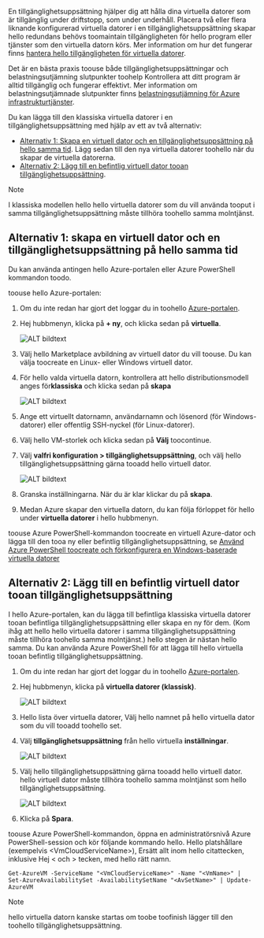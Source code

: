 


En tillgänglighetsuppsättning hjälper dig att hålla dina virtuella datorer som är tillgänglig under driftstopp, som under underhåll. Placera två eller flera liknande konfigurerad virtuella datorer i en tillgänglighetsuppsättning skapar hello redundans behövs toomaintain tillgängligheten för hello program eller tjänster som den virtuella datorn körs. Mer information om hur det fungerar finns [hantera hello tillgängligheten för virtuella datorer][Manage hello availability of virtual machines].

Det är en bästa praxis toouse både tillgänglighetsuppsättningar och belastningsutjämning slutpunkter toohelp Kontrollera att ditt program är alltid tillgänglig och fungerar effektivt. Mer information om belastningsutjämnade slutpunkter finns [belastningsutjämning för Azure infrastrukturtjänster][Load balancing for Azure infrastructure services].

Du kan lägga till den klassiska virtuella datorer i en tillgänglighetsuppsättning med hjälp av ett av två alternativ:

* [Alternativ 1: Skapa en virtuell dator och en tillgänglighetsuppsättning på hello samma tid][Option 1: Create a virtual machine and an availability set at hello same time]. Lägg sedan till den nya virtuella datorer toohello när du skapar de virtuella datorerna.
* [Alternativ 2: Lägg till en befintlig virtuell dator tooan tillgänglighetsuppsättning][Option 2: Add an existing virtual machine tooan availability set].

> [!NOTE]
> I klassiska modellen hello hello virtuella datorer som du vill använda tooput i samma tillgänglighetsuppsättning måste tillhöra toohello samma molntjänst.
> 
> 

## <a id="createset"></a>Alternativ 1: skapa en virtuell dator och en tillgänglighetsuppsättning på hello samma tid
Du kan använda antingen hello Azure-portalen eller Azure PowerShell kommandon toodo.

toouse hello Azure-portalen:

1. Om du inte redan har gjort det loggar du in toohello [Azure-portalen](https://portal.azure.com).
2. Hej hubbmenyn, klicka på **+ ny**, och klicka sedan på **virtuella**.
   
    ![ALT bildtext](./media/virtual-machines-common-classic-configure-availability/ChooseVMImage.png)
3. Välj hello Marketplace avbildning av virtuell dator du vill toouse. Du kan välja toocreate en Linux- eller Windows virtuell dator.
4. För hello valda virtuella datorn, kontrollera att hello distributionsmodell anges för**klassiska** och klicka sedan på **skapa**
   
    ![ALT bildtext](./media/virtual-machines-common-classic-configure-availability/ChooseClassicModel.png)
5. Ange ett virtuellt datornamn, användarnamn och lösenord (för Windows-datorer) eller offentlig SSH-nyckel (för Linux-datorer). 
6. Välj hello VM-storlek och klicka sedan på **Välj** toocontinue.
7. Välj **valfri konfiguration > tillgänglighetsuppsättning**, och välj hello tillgänglighetsuppsättning gärna tooadd hello virtuell dator.
   
    ![ALT bildtext](./media/virtual-machines-common-classic-configure-availability/ChooseAvailabilitySet.png) 
8. Granska inställningarna. När du är klar klickar du på **skapa**.
9. Medan Azure skapar den virtuella datorn, du kan följa förloppet för hello under **virtuella datorer** i hello hubbmenyn.

toouse Azure PowerShell-kommandon toocreate en virtuell Azure-dator och lägga till den tooa ny eller befintlig tillgänglighetsuppsättning, se [Använd Azure PowerShell toocreate och förkonfigurera en Windows-baserade virtuella datorer](../articles/virtual-machines/windows/classic/create-powershell.md?toc=%2fazure%2fvirtual-machines%2fwindows%2fclassic%2ftoc.json)

## <a id="addmachine"></a>Alternativ 2: Lägg till en befintlig virtuell dator tooan tillgänglighetsuppsättning
I hello Azure-portalen, kan du lägga till befintliga klassiska virtuella datorer tooan befintliga tillgänglighetsuppsättning eller skapa en ny för dem. (Kom ihåg att hello hello virtuella datorer i samma tillgänglighetsuppsättning måste tillhöra toohello samma molntjänst.) hello stegen är nästan hello samma. Du kan använda Azure PowerShell för att lägga till hello virtuella tooan befintlig tillgänglighetsuppsättning.

1. Om du inte redan har gjort det loggar du in toohello [Azure-portalen](https://portal.azure.com).
2. Hej hubbmenyn, klicka på **virtuella datorer (klassisk)**.
   
    ![ALT bildtext](./media/virtual-machines-common-classic-configure-availability/ChooseClassicVM.png)
3. Hello lista över virtuella datorer, Välj hello namnet på hello virtuella dator som du vill tooadd toohello set.
4. Välj **tillgänglighetsuppsättning** från hello virtuella **inställningar**.
   
    ![ALT bildtext](./media/virtual-machines-common-classic-configure-availability/AvailabilitySetSettings.png)
5. Välj hello tillgänglighetsuppsättning gärna tooadd hello virtuell dator. hello virtuell dator måste tillhöra toohello samma molntjänst som hello tillgänglighetsuppsättning.
   
    ![ALT bildtext](./media/virtual-machines-common-classic-configure-availability/AvailabilitySetPicker.png)
6. Klicka på **Spara**.

toouse Azure PowerShell-kommandon, öppna en administratörsnivå Azure PowerShell-session och kör följande kommando hello. Hello platshållare (exempelvis &lt;VmCloudServiceName&gt;), Ersätt allt inom hello citattecken, inklusive Hej < och > tecken, med hello rätt namn.

    Get-AzureVM -ServiceName "<VmCloudServiceName>" -Name "<VmName>" | Set-AzureAvailabilitySet -AvailabilitySetName "<AvSetName>" | Update-AzureVM

> [!NOTE]
> hello virtuella datorn kanske startas om toobe toofinish lägger till den toohello tillgänglighetsuppsättning.
> 
> 

<!-- LINKS -->
[Option 1: Create a virtual machine and an availability set at hello same time]: #createset
[Option 2: Add an existing virtual machine tooan availability set]: #addmachine

[Load balancing for Azure infrastructure services]: ../articles/virtual-machines/virtual-machines-linux-load-balance.md
[Manage hello availability of virtual machines]:../articles/virtual-machines/linux/manage-availability.md

[Create a virtual machine running Windows]: ../articles/virtual-machines/virtual-machines-windows-hero-tutorial.md
[Virtual Network overview]: ../articles/virtual-network/virtual-networks-overview.md

